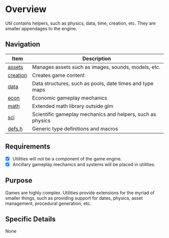 # Overview

Util contains helpers, such as physics, data, time, creation, etc. They are smaller appendages to the engine.

## Navigation

| Item                   | Description                                                |
|------------------------|------------------------------------------------------------|
| [assets](./assets)     | Manages assets such as images, sounds, models, etc.        |
| [creation](./creation) | Creates game content                                       |
| [data](./data)         | Data structures, such as pools, date times and type maps   |
| [econ](./econ)         | Economic gameplay mechanics                                |
| [math](./math)         | Extended math library outside glm                          |
| [sci](./sci)           | Scientific gameplay mechanics and helpers, such as physics |
| [defs.h](./defs.h)     | Generic type definitions and macros                        |

## Requirements

- [x] Utilities will not be a component of the game engine.
- [x] Ancillary gameplay mechanics and systems will be placed in utilities. 

## Purpose

Games are highly complex. Utilities provide extensions for the myriad of smaller things, such as providing support for dates, physics, asset management, procedural generation, etc. 

## Specific Details

None